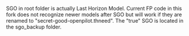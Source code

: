 SGO in root folder is actually Last Horizon Model. Current FP code in this fork does not recognize newer models after SGO but will work if they are renamed to "secret-good-openpilot.thneed". The "true" SGO is located in the sgo_backup folder. 
